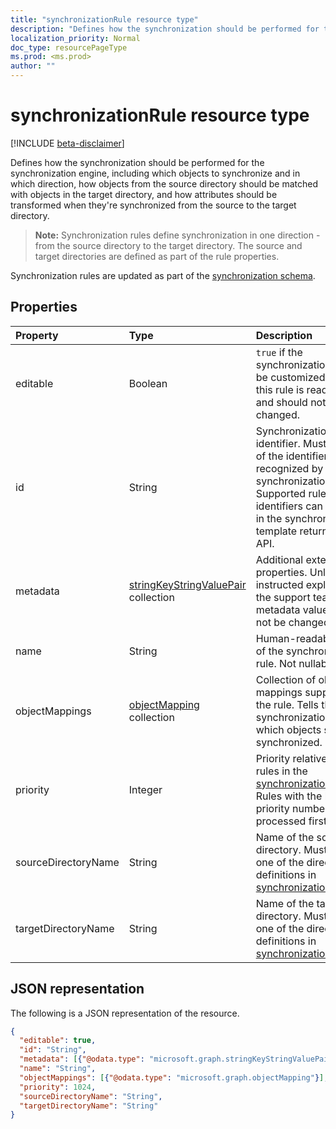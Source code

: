 ```yaml
---
title: "synchronizationRule resource type"
description: "Defines how the synchronization should be performed for the synchronization engine, including which objects to synchronize and in which direction, how objects from the source directory should be matched with objects in the target directory, and how attributes should be transformed when they're synchronized from the source to the target directory."
localization_priority: Normal
doc_type: resourcePageType
ms.prod: <ms.prod>
author: ""
---
```


# synchronizationRule resource type

[!INCLUDE [beta-disclaimer](../../includes/beta-disclaimer.md)]

Defines how the synchronization should be performed for the synchronization engine, including which objects to synchronize and in which direction, how objects from the source directory should be matched with objects in the target directory, and how attributes should be transformed when they're synchronized from the source to the target directory.

>**Note:** Synchronization rules define synchronization in one direction - from the source directory to the target directory. The source and target directories are defined as part of the rule properties.

Synchronization rules are updated as part of the [synchronization schema](synchronization-synchronizationschema.md).

## Properties

| Property      | Type      | Description    |
|:--------------|:----------|:---------------|
|editable       |Boolean    |`true` if the synchronization rule can be customized; `false` if this rule is read-only and should not be changed.|
|id             |String     |Synchronization rule identifier. Must be one of the identifiers recognized by the synchronization engine. Supported rule identifiers can be found in the synchronization template returned by the API.|
|metadata       |[stringKeyStringValuePair](synchronization-stringkeystringvaluepair.md) collection |Additional extension properties. Unless instructed explicitly by the support team, metadata values should not be changed.|
|name           |String     |Human-readable name of the synchronization rule. Not nullable.|
|objectMappings |[objectMapping](synchronization-objectmapping.md) collection    |Collection of object mappings supported by the rule. Tells the synchronization engine which objects should be synchronized.|
|priority       |Integer    |Priority relative to other rules in the [synchronizationSchema](synchronization-synchronizationschema.md). Rules with the lowest priority number will be processed first.|
|sourceDirectoryName       |String    |Name of the source directory. Must match one of the directory definitions in [synchronizationSchema](synchronization-synchronizationschema.md).|
|targetDirectoryName       |String    |Name of the target directory. Must match one of the directory definitions in [synchronizationSchema](synchronization-synchronizationschema.md).|

## JSON representation

The following is a JSON representation of the resource.

<!-- {
  "blockType": "resource",
  "optionalProperties": [

  ],
  "@odata.type": "microsoft.graph.synchronizationRule"
}-->

```json
{
  "editable": true,
  "id": "String",
  "metadata": [{"@odata.type": "microsoft.graph.stringKeyStringValuePair"}],
  "name": "String",
  "objectMappings": [{"@odata.type": "microsoft.graph.objectMapping"}],
  "priority": 1024,
  "sourceDirectoryName": "String",
  "targetDirectoryName": "String"
}

```

<!-- uuid: 8fcb5dbc-d5aa-4681-8e31-b001d5168d79
2015-10-25 14:57:30 UTC -->
<!--
{
  "type": "#page.annotation",
  "description": "synchronizationRule resource",
  "keywords": "",
  "section": "documentation",
  "tocPath": "",
  "suppressions": []
}
-->
